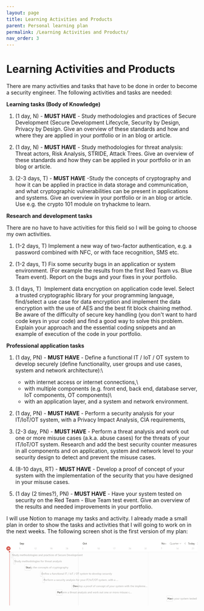 ```yaml
---
layout: page
title: Learning Activities and Products
parent: Personal learning plan
permalink: /Learning Activities and Products/
nav_order: 3
---
```

# **Learning Activities and Products**

There are many activities and tasks that have to be done in order to
become a security engineer. The following activities and tasks are
needed:

**Learning tasks (Body of Knowledge)**

1.  (1 day, N) - **MUST HAVE** - Study methodologies and practices of
    Secure Development (Secure Development Lifecycle, Security by
    Design, Privacy by Design. Give an overview of these standards and
    how and where they are applied in your portfolio or in an blog or
    article.

2.  (1 day, N) - **MUST HAVE** - Study methodologies for threat
    analysis: Threat actors, Risk Analysis, STRIDE, Attack Trees. Give
    an overview of these standards and how they can be applied in your
    portfolio or in an blog or article.

3.  (2-3 days, T) - **MUST HAVE** -Study the concepts of cryptography
    and how it can be applied in practice in data storage and
    communication, and what cryptographic vulnerabilities can be present
    in applications and systems. Give an overview in your portfolio or
    in an blog or article. Use e.g. the crypto 101 module on tryhackme
    to learn.

**Research and development tasks** 

There are no have to have activities for this field so I will be going
to choose my own activities.

1.  (1-2 days, T) Implement a new way of two-factor authentication, e.g.
    a password combined with NFC, or with face recognition, SMS etc.

2.  (1-2 days, T) Fix some security bugs in an application or system
    environment. (For example the results from the first Red Team vs.
    Blue Team event). Report on the bugs and your fixes in your
    portfolio. 

3.  (1 days, T)  Implement data encryption on application code level.
    Select a trusted cryptographic library for your programming
    language, find/select a use case for data encryption and implement
    the data encryption with the use of AES and the best fit block
    chaining method. Be aware of the difficulty of secure key handling
    (you don\'t want to hard code keys in your code) and find a good way
    to solve this problem. Explain your approach and the essential
    coding snippets and an example of execution of the code in your
    portfolio.

**Professional application tasks** 

1.  (1 day, PN) - **MUST HAVE** - Define a functional IT / IoT / OT
    system to develop securely (define functionality, user groups and
    use cases, system and network architecture):\
    - with internet access or internet connections,\
    - with multiple components (e.g. front end, back end, database
    server, IoT components, OT components)\
    - with an application layer, and a system and network environment. 

2.  (1 day, PN) - **MUST HAVE** - Perform a security analysis for your
    IT/IoT/OT system, with a Privacy Impact Analysis, CIA requirements, 

3.  (2-3 day, PN) - **MUST HAVE** - Perform a threat analysis and work
    out one or more misuse cases (a.k.a. abuse cases) for the threats of
    your IT/IoT/OT system. Research and add the best security counter
    measures in all components and on application, system ánd network
    level to your security design to detect and prevent the misuse
    cases.

4.  (8-10 days, RT) - **MUST HAVE** - Develop a proof of concept of your
    system with the implementation of the security that you have
    designed in your misuse cases.

5.  (1 day (2 times?), PN) - **MUST HAVE** - Have your system tested on
    security on the Red Team - Blue Team test event. Give an overview of
    the results and needed improvements in your portfolio.

I will use Notion to manage my tasks and activity. I already made a
small plan in order to show the tasks and activities that I will going
to work on in the next weeks. The following screen shot is the first
version of my plan:

![](../myMediaFolder/media/img.png)
